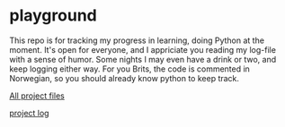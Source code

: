 # playground
This repo is for tracking my progress in learning, doing Python at the moment.
It's open for everyone, and I appriciate you reading my log-file with a sense of humor.
Some nights I may even have a drink or two, and keep logging either way.
For you Brits, the code is commented in Norwegian, so you should already know python to keep track.

[All project files](https://github.com/p3k4/playground/find/main)

[project log](https://github.com/p3k4/playground/blob/main/log.md)
